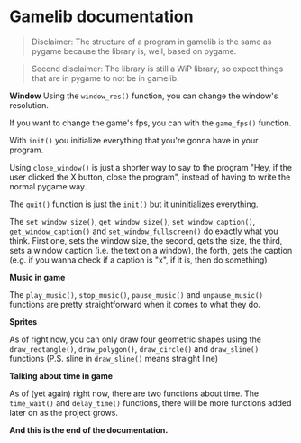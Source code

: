 # Gamelib documentation

> Disclaimer: The structure of a program in gamelib is the same as pygame because the library is, well, based on pygame.

> Second disclaimer: The library is still a WiP library, so expect things that are in pygame to not be in gamelib.

**Window**
Using the `window_res()` function, you can change the window's resolution.

If you want to change the game's fps, you can with the `game_fps()` function.

With `init()` you initialize everything that you're gonna have in your program.

Using `close_window()` is just a shorter way to say to the program "Hey, if the user clicked the X button, close the program", instead of having to write the normal pygame way.

The `quit()` function is just the `init()` but it uninitializes everything.

The `set_window_size()`, `get_window_size()`,  `set_window_caption()`,  `get_window_caption()` and `set_window_fullscreen()` do exactly what you think. First one, sets the window size, the second, gets the size, the third, sets a window caption (i.e. the text on a window), the forth, gets the caption (e.g. if you wanna check if a caption is "x", if it is, then do something)

**Music in game**

The `play_music()`, `stop_music()`, `pause_music()` and `unpause_music()` functions are pretty straightforward when it comes to what they do.

**Sprites**

As of right now, you can only draw four geometric shapes using the `draw_rectangle()`, `draw_polygon()`, `draw_circle()` and `draw_sline()` functions (P.S. sline in `draw_sline()` means straight line)

**Talking about time in game**

As of (yet again) right now, there are two functions about time. The `time_wait()` and `delay_time()` functions, there will be more functions added later on as the project grows.

**And this is the end of the documentation.**
